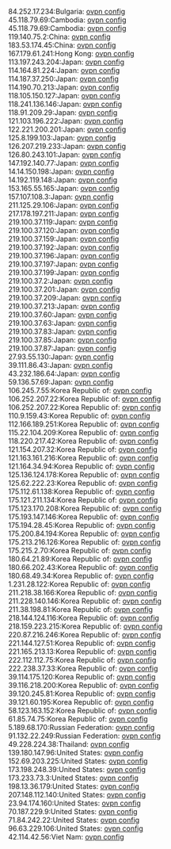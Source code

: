 84.252.17.234:Bulgaria: [ovpn config](vpn/84_252_17_234.ovpn)  
45.118.79.69:Cambodia: [ovpn config](vpn/45_118_79_69.ovpn)  
45.118.79.69:Cambodia: [ovpn config](vpn/45_118_79_69.ovpn)  
119.140.75.2:China: [ovpn config](vpn/119_140_75_2.ovpn)  
183.53.174.45:China: [ovpn config](vpn/183_53_174_45.ovpn)  
167.179.61.241:Hong Kong: [ovpn config](vpn/167_179_61_241.ovpn)  
113.197.243.204:Japan: [ovpn config](vpn/113_197_243_204.ovpn)  
114.164.81.224:Japan: [ovpn config](vpn/114_164_81_224.ovpn)  
114.187.37.250:Japan: [ovpn config](vpn/114_187_37_250.ovpn)  
114.190.70.213:Japan: [ovpn config](vpn/114_190_70_213.ovpn)  
118.105.150.127:Japan: [ovpn config](vpn/118_105_150_127.ovpn)  
118.241.136.146:Japan: [ovpn config](vpn/118_241_136_146.ovpn)  
118.91.209.29:Japan: [ovpn config](vpn/118_91_209_29.ovpn)  
121.103.196.222:Japan: [ovpn config](vpn/121_103_196_222.ovpn)  
122.221.200.201:Japan: [ovpn config](vpn/122_221_200_201.ovpn)  
125.8.199.103:Japan: [ovpn config](vpn/125_8_199_103.ovpn)  
126.207.219.233:Japan: [ovpn config](vpn/126_207_219_233.ovpn)  
126.80.243.101:Japan: [ovpn config](vpn/126_80_243_101.ovpn)  
147.192.140.77:Japan: [ovpn config](vpn/147_192_140_77.ovpn)  
14.14.150.198:Japan: [ovpn config](vpn/14_14_150_198.ovpn)  
14.192.119.148:Japan: [ovpn config](vpn/14_192_119_148.ovpn)  
153.165.55.165:Japan: [ovpn config](vpn/153_165_55_165.ovpn)  
157.107.108.3:Japan: [ovpn config](vpn/157_107_108_3.ovpn)  
211.125.29.106:Japan: [ovpn config](vpn/211_125_29_106.ovpn)  
217.178.197.211:Japan: [ovpn config](vpn/217_178_197_211.ovpn)  
219.100.37.119:Japan: [ovpn config](vpn/219_100_37_119.ovpn)  
219.100.37.120:Japan: [ovpn config](vpn/219_100_37_120.ovpn)  
219.100.37.159:Japan: [ovpn config](vpn/219_100_37_159.ovpn)  
219.100.37.192:Japan: [ovpn config](vpn/219_100_37_192.ovpn)  
219.100.37.196:Japan: [ovpn config](vpn/219_100_37_196.ovpn)  
219.100.37.197:Japan: [ovpn config](vpn/219_100_37_197.ovpn)  
219.100.37.199:Japan: [ovpn config](vpn/219_100_37_199.ovpn)  
219.100.37.2:Japan: [ovpn config](vpn/219_100_37_2.ovpn)  
219.100.37.201:Japan: [ovpn config](vpn/219_100_37_201.ovpn)  
219.100.37.209:Japan: [ovpn config](vpn/219_100_37_209.ovpn)  
219.100.37.213:Japan: [ovpn config](vpn/219_100_37_213.ovpn)  
219.100.37.60:Japan: [ovpn config](vpn/219_100_37_60.ovpn)  
219.100.37.63:Japan: [ovpn config](vpn/219_100_37_63.ovpn)  
219.100.37.83:Japan: [ovpn config](vpn/219_100_37_83.ovpn)  
219.100.37.85:Japan: [ovpn config](vpn/219_100_37_85.ovpn)  
219.100.37.87:Japan: [ovpn config](vpn/219_100_37_87.ovpn)  
27.93.55.130:Japan: [ovpn config](vpn/27_93_55_130.ovpn)  
39.111.86.43:Japan: [ovpn config](vpn/39_111_86_43.ovpn)  
43.232.186.64:Japan: [ovpn config](vpn/43_232_186_64.ovpn)  
59.136.57.69:Japan: [ovpn config](vpn/59_136_57_69.ovpn)  
106.245.7.55:Korea Republic of: [ovpn config](vpn/106_245_7_55.ovpn)  
106.252.207.22:Korea Republic of: [ovpn config](vpn/106_252_207_22.ovpn)  
106.252.207.22:Korea Republic of: [ovpn config](vpn/106_252_207_22.ovpn)  
110.9.159.43:Korea Republic of: [ovpn config](vpn/110_9_159_43.ovpn)  
112.166.189.251:Korea Republic of: [ovpn config](vpn/112_166_189_251.ovpn)  
115.22.104.209:Korea Republic of: [ovpn config](vpn/115_22_104_209.ovpn)  
118.220.217.42:Korea Republic of: [ovpn config](vpn/118_220_217_42.ovpn)  
121.154.207.32:Korea Republic of: [ovpn config](vpn/121_154_207_32.ovpn)  
121.163.161.216:Korea Republic of: [ovpn config](vpn/121_163_161_216.ovpn)  
121.164.34.94:Korea Republic of: [ovpn config](vpn/121_164_34_94.ovpn)  
125.136.124.178:Korea Republic of: [ovpn config](vpn/125_136_124_178.ovpn)  
125.62.222.23:Korea Republic of: [ovpn config](vpn/125_62_222_23.ovpn)  
175.112.61.138:Korea Republic of: [ovpn config](vpn/175_112_61_138.ovpn)  
175.121.211.134:Korea Republic of: [ovpn config](vpn/175_121_211_134.ovpn)  
175.123.170.208:Korea Republic of: [ovpn config](vpn/175_123_170_208.ovpn)  
175.193.147.146:Korea Republic of: [ovpn config](vpn/175_193_147_146.ovpn)  
175.194.28.45:Korea Republic of: [ovpn config](vpn/175_194_28_45.ovpn)  
175.200.84.194:Korea Republic of: [ovpn config](vpn/175_200_84_194.ovpn)  
175.213.216.126:Korea Republic of: [ovpn config](vpn/175_213_216_126.ovpn)  
175.215.2.70:Korea Republic of: [ovpn config](vpn/175_215_2_70.ovpn)  
180.64.21.89:Korea Republic of: [ovpn config](vpn/180_64_21_89.ovpn)  
180.66.202.43:Korea Republic of: [ovpn config](vpn/180_66_202_43.ovpn)  
180.68.49.34:Korea Republic of: [ovpn config](vpn/180_68_49_34.ovpn)  
1.231.28.122:Korea Republic of: [ovpn config](vpn/1_231_28_122.ovpn)  
211.218.38.166:Korea Republic of: [ovpn config](vpn/211_218_38_166.ovpn)  
211.228.140.146:Korea Republic of: [ovpn config](vpn/211_228_140_146.ovpn)  
211.38.198.81:Korea Republic of: [ovpn config](vpn/211_38_198_81.ovpn)  
218.144.124.116:Korea Republic of: [ovpn config](vpn/218_144_124_116.ovpn)  
218.159.223.215:Korea Republic of: [ovpn config](vpn/218_159_223_215.ovpn)  
220.87.216.246:Korea Republic of: [ovpn config](vpn/220_87_216_246.ovpn)  
221.144.127.51:Korea Republic of: [ovpn config](vpn/221_144_127_51.ovpn)  
221.165.213.13:Korea Republic of: [ovpn config](vpn/221_165_213_13.ovpn)  
222.112.112.75:Korea Republic of: [ovpn config](vpn/222_112_112_75.ovpn)  
222.238.37.33:Korea Republic of: [ovpn config](vpn/222_238_37_33.ovpn)  
39.114.175.120:Korea Republic of: [ovpn config](vpn/39_114_175_120.ovpn)  
39.116.218.200:Korea Republic of: [ovpn config](vpn/39_116_218_200.ovpn)  
39.120.245.81:Korea Republic of: [ovpn config](vpn/39_120_245_81.ovpn)  
39.121.60.195:Korea Republic of: [ovpn config](vpn/39_121_60_195.ovpn)  
58.123.163.152:Korea Republic of: [ovpn config](vpn/58_123_163_152.ovpn)  
61.85.74.75:Korea Republic of: [ovpn config](vpn/61_85_74_75.ovpn)  
5.189.68.170:Russian Federation: [ovpn config](vpn/5_189_68_170.ovpn)  
91.132.22.249:Russian Federation: [ovpn config](vpn/91_132_22_249.ovpn)  
49.228.224.38:Thailand: [ovpn config](vpn/49_228_224_38.ovpn)  
139.180.147.96:United States: [ovpn config](vpn/139_180_147_96.ovpn)  
152.69.203.225:United States: [ovpn config](vpn/152_69_203_225.ovpn)  
173.198.248.39:United States: [ovpn config](vpn/173_198_248_39.ovpn)  
173.233.73.3:United States: [ovpn config](vpn/173_233_73_3.ovpn)  
198.13.36.179:United States: [ovpn config](vpn/198_13_36_179.ovpn)  
207.148.112.140:United States: [ovpn config](vpn/207_148_112_140.ovpn)  
23.94.174.160:United States: [ovpn config](vpn/23_94_174_160.ovpn)  
70.187.229.9:United States: [ovpn config](vpn/70_187_229_9.ovpn)  
71.84.242.22:United States: [ovpn config](vpn/71_84_242_22.ovpn)  
96.63.229.106:United States: [ovpn config](vpn/96_63_229_106.ovpn)  
42.114.42.56:Viet Nam: [ovpn config](vpn/42_114_42_56.ovpn)  
